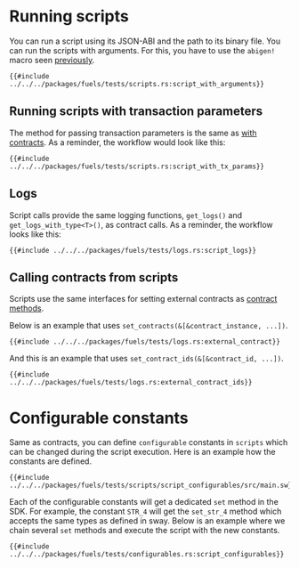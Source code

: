 # Running scripts

You can run a script using its JSON-ABI and the path to its binary file. You can run the scripts with arguments. For this, you have to use the `abigen!` macro seen [previously](../abigen/the-abigen-macro.md).

````rust,ignore
{{#include ../../../packages/fuels/tests/scripts.rs:script_with_arguments}}
````

## Running scripts with transaction parameters

The method for passing transaction parameters is the same as [with contracts](../calling-contracts/tx-params.md). As a reminder, the workflow would look like this:

```rust,ignore
{{#include ../../../packages/fuels/tests/scripts.rs:script_with_tx_params}}
```

## Logs

Script calls provide the same logging functions, `get_logs()` and `get_logs_with_type<T>()`, as contract calls. As a reminder, the workflow looks like this:

```rust,ignore
{{#include ../../../packages/fuels/tests/logs.rs:script_logs}}
```

## Calling contracts from scripts
Scripts use the same interfaces for setting external contracts as [contract methods](../calling-contracts/other-contracts.md).

Below is an example that uses `set_contracts(&[&contract_instance, ...])`.

```rust,ignore
{{#include ../../../packages/fuels/tests/logs.rs:external_contract}}
```
And this is an example that uses `set_contract_ids(&[&contract_id, ...])`.

```rust,ignore
{{#include ../../../packages/fuels/tests/logs.rs:external_contract_ids}}
```

# Configurable constants
Same as contracts, you can define `configurable` constants in `scripts` which can be changed during the script execution. Here is an example how the constants are defined.

```rust,ignore
{{#include ../../../packages/fuels/tests/scripts/script_configurables/src/main.sw}}
```
Each of the configurable constants will get a dedicated `set` method in the SDK. For example, the constant `STR_4` will get the `set_str_4` method which accepts the same types as defined in sway. Below is an example where we chain several `set` methods and execute the script with the new constants.

```rust,ignore
{{#include ../../../packages/fuels/tests/configurables.rs:script_configurables}}
